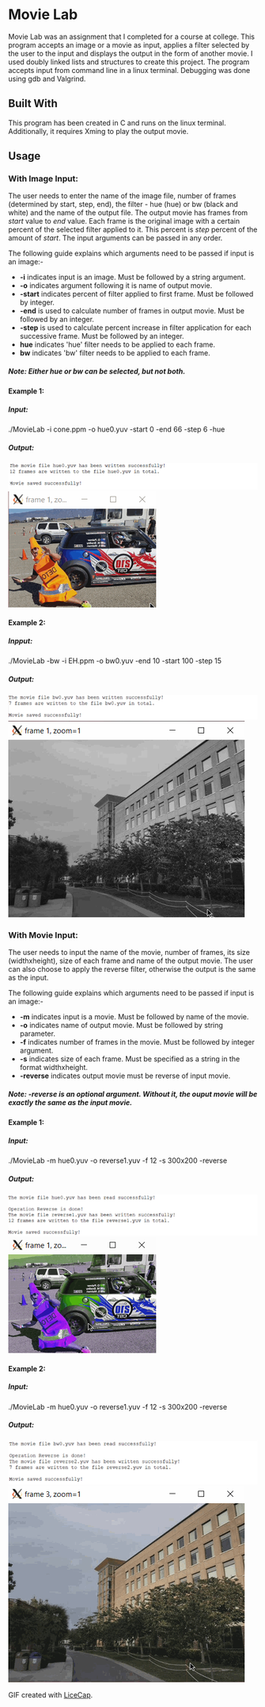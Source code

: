 # **Movie Lab**
Movie Lab was an assignment that I completed for a course at college. This program accepts an image or a movie as input, applies a filter selected by the user to the input and displays the output in the form of another movie. I used doubly linked lists and structures to create this project. The program accepts input from command line in a linux terminal. Debugging was done using gdb and Valgrind. 

## Built With
This program has been created in C and runs on the linux terminal. Additionally, it requires Xming to play the output movie.

## Usage
### With Image Input:
The user needs to enter the name of the image file, number of frames (determined by start, step, end), the filter - hue (hue) or bw (black and white) and the name of the output file. The output movie has frames from *start* value to *end* value. Each frame is the original image with a certain percent of the selected filter applied to it. This percent is *step* percent of the amount of *start*. The input arguments can be passed in any order. 

The following guide explains which arguments need to be passed if input is an image:-

* **-i** indicates input is an image. Must be followed by a string argument.<br/>
* **-o** indicates argument following it is name of output movie. <br/>
* **-start** indicates percent of filter applied to first frame. Must be followed by integer.<br/>
* **-end** is used to calculate number of frames in output movie. Must be followed by an integer.<br/>
* **-step** is used to calculate percent increase in filter application for each successive frame. Must be followed by an integer.<br/>
* **hue** indicates 'hue' filter needs to be applied to each frame. <br/>
* **bw**  indicates 'bw' filter needs to be applied to each frame.<br/>

##### Note: Either *hue* or *bw* can be selected, but not both.

#### Example 1:
##### Input:
./MovieLab -i cone.ppm -o hue0.yuv -start 0 -end 66 -step 6 -hue

##### Output:
![Alt text](https://github.com/ayesha-p20/MovieLab/blob/master/o1.png?raw=true "Output 1")
<img src='hue.gif' title='Movie' width='' alt='Movie' />

#### Example 2:
##### Inpput:
./MovieLab -bw -i EH.ppm -o bw0.yuv -end 10 -start 100 -step 15

##### Output:
![Alt text](https://github.com/ayesha-p20/MovieLab/blob/master/o3.png?raw=true "Output 2")
<img src='bw0.gif' title='Movie' width='' alt='Movie' />

### With Movie Input:
The user needs to input the name of the movie, number of frames, its size (widthxheight), size of each frame and name of the output movie. The user can also choose to apply the reverse filter, otherwise the output is the same as the input.

The following guide explains which arguments need to be passed if input is an image:-
* **-m** indicates input is a movie. Must be followed by name of the movie. <br/>
* **-o** indicates name of output movie. Must be followed by string parameter.<br/>
* **-f** indicates number of frames in the movie. Must be followed by integer argument. <br/>
* **-s** indicates size of each frame. Must be specified as a string in the format widthxheight.<br/>
* **-reverse** indicates output movie must be reverse of input movie. 

##### Note: *-reverse* is an optional argument. Without it, the ouput movie will be exactly the same as the input movie.

#### Example 1:
##### Input:
./MovieLab -m hue0.yuv -o reverse1.yuv -f 12 -s 300x200 -reverse

##### Output:
![Alt text](https://github.com/ayesha-p20/MovieLab/blob/master/o2.png?raw=true "Output 3")
<img src='reverse1.gif' title='Movie' width='' alt='Movie' />

#### Example 2:
##### Input:
./MovieLab -m hue0.yuv -o reverse1.yuv -f 12 -s 300x200 -reverse

##### Output:
![Alt text](https://github.com/ayesha-p20/MovieLab/blob/master/o4.png?raw=true "Output 4")
<img src='reverse2.gif' title='Movie' width='' alt='Movie' />

GIF created with [LiceCap](http://www.cockos.com/licecap/).



